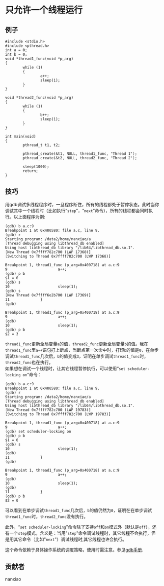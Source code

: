 # 只允许一个线程运行
## 例子
	#include <stdio.h>
	#include <pthread.h>
	int a = 0;
	int b = 0;
	void *thread1_func(void *p_arg)
	{
	        while (1)
	        {
	                a++;
	                sleep(1);
	        }
	}
	
	void *thread2_func(void *p_arg)
	{
	        while (1)
	        {
	                b++;
	                sleep(1);
	        }
	}
	
	int main(void)
	{
	        pthread_t t1, t2;
	
	        pthread_create(&t1, NULL, thread1_func, "Thread 1");
	        pthread_create(&t2, NULL, thread2_func, "Thread 2");
	
	        sleep(1000);
	        return;
	}


## 技巧
用gdb调试多线程程序时，一旦程序断住，所有的线程都处于暂停状态。此时当你调试其中一个线程时（比如执行“`step`”，“`next`”命令），所有的线程都会同时执行。以上面程序为例:  

	(gdb) b a.c:9
	Breakpoint 1 at 0x400580: file a.c, line 9.
	(gdb) r
	Starting program: /data2/home/nanxiao/a
	[Thread debugging using libthread_db enabled]
	Using host libthread_db library "/lib64/libthread_db.so.1".
	[New Thread 0x7ffff782c700 (LWP 17368)]
	[Switching to Thread 0x7ffff782c700 (LWP 17368)]
	
	Breakpoint 1, thread1_func (p_arg=0x400718) at a.c:9
	9                       a++;
	(gdb) p b
	$1 = 0
	(gdb) s
	10                      sleep(1);
	(gdb) s
	[New Thread 0x7ffff6e2b700 (LWP 17369)]
	11              }
	(gdb)
	
	Breakpoint 1, thread1_func (p_arg=0x400718) at a.c:9
	9                       a++;
	(gdb)
	10                      sleep(1);
	(gdb) p b
	$2 = 3

`thread1_func`更新全局变量`a`的值，`thread2_func`更新全局变量`b`的值。我在`thread1_func`里`a++`语句打上断点，当断点第一次命中时，打印`b`的值是`0`，在单步调试`thread1_func`几次后，`b`的值变成`3`，证明在单步调试`thread1_func`时，`thread2_func`也在执行。  
如果想在调试一个线程时，让其它线程暂停执行，可以使用“`set scheduler-locking on`”命令：

    (gdb) b a.c:9
	Breakpoint 1 at 0x400580: file a.c, line 9.
	(gdb) r
	Starting program: /data2/home/nanxiao/a
	[Thread debugging using libthread_db enabled]
	Using host libthread_db library "/lib64/libthread_db.so.1".
	[New Thread 0x7ffff782c700 (LWP 19783)]
	[Switching to Thread 0x7ffff782c700 (LWP 19783)]
	
	Breakpoint 1, thread1_func (p_arg=0x400718) at a.c:9
	9                       a++;
	(gdb) set scheduler-locking on
	(gdb) p b
	$1 = 0
	(gdb) s
	10                      sleep(1);
	(gdb)
	11              }
	(gdb)
	
	Breakpoint 1, thread1_func (p_arg=0x400718) at a.c:9
	9                       a++;
	(gdb)
	10                      sleep(1);
	(gdb)
	11              }
	(gdb) p b
	$2 = 0

可以看到在单步调试`thread1_func`几次后，`b`的值仍然为`0`，证明在在单步调试`thread1_func`时，`thread2_func`没有执行。

此外，“`set scheduler-locking`”命令除了支持`off`和`on`模式外（默认是`off`），还有一个`step`模式。含义是：当用"`step`"命令调试线程时，其它线程不会执行，但是用其它命令（比如"`next`"）调试线程时,其它线程也许会执行。

这个命令依赖于具体操作系统的调度策略，使用时需注意。参见[gdb手册](https://sourceware.org/gdb/onlinedocs/gdb/All_002dStop-Mode.html#All_002dStop-Mode).

## 贡献者

nanxiao
